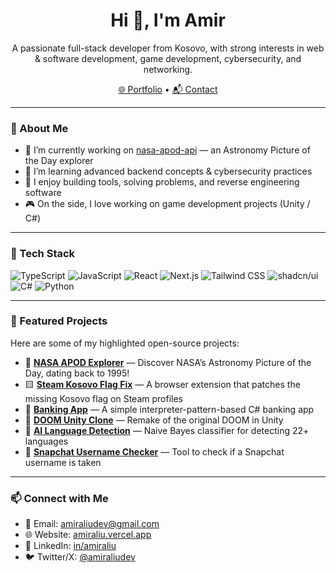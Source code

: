<h1 align="center">Hi 👋, I'm Amir</h1>
<p align="center">
  A passionate full-stack developer from Kosovo, with strong interests in web & software development, game development, cybersecurity, and networking.
</p>

<p align="center">
  <a href="https://amiraliu.vercel.app/" target="_blank">🌐 Portfolio</a> • 
  <a href="mailto:amiraliudev@gmail.com">📬 Contact</a>
</p>

---

### 🧠 About Me

- 🔭 I’m currently working on [nasa-apod-api](https://github.com/AmirAliuA/nasa-apod-api) — an Astronomy Picture of the Day explorer
- 🌱 I’m learning advanced backend concepts & cybersecurity practices
- 🧩 I enjoy building tools, solving problems, and reverse engineering software
- 🎮 On the side, I love working on game development projects (Unity / C#)

---

### 🧰 Tech Stack

![TypeScript](https://img.shields.io/badge/-TypeScript-3178c6?logo=typescript&logoColor=white)
![JavaScript](https://img.shields.io/badge/-JavaScript-f7df1e?logo=javascript&logoColor=black)
![React](https://img.shields.io/badge/-React-61dafb?logo=react&logoColor=black)
![Next.js](https://img.shields.io/badge/-Next.js-000?logo=nextdotjs)
![Tailwind CSS](https://img.shields.io/badge/-Tailwind-06b6d4?logo=tailwindcss&logoColor=white)
![shadcn/ui](https://img.shields.io/badge/-shadcn/ui-black?logo=tailwindcss&logoColor=white)
![C#](https://img.shields.io/badge/-C%23-239120?logo=c-sharp&logoColor=white)
![Python](https://img.shields.io/badge/-Python-3776AB?logo=python&logoColor=white)

---

### 📌 Featured Projects

Here are some of my highlighted open-source projects:

- 🔭 [**NASA APOD Explorer**](https://github.com/AmirAliuA/nasa-apod-api) — Discover NASA’s Astronomy Picture of the Day, dating back to 1995!
- 🟨 [**Steam Kosovo Flag Fix**](https://github.com/AmirAliuA/steam-kosovo-flag) — A browser extension that patches the missing Kosovo flag on Steam profiles
- 🏦 [**Banking App**](https://github.com/AmirAliuA/banking-app) — A simple interpreter-pattern-based C# banking app
- 👾 [**DOOM Unity Clone**](https://github.com/AmirAliuA/doom-unity) — Remake of the original DOOM in Unity
- 🧠 [**AI Language Detection**](https://github.com/AmirAliuA/ai-language-detection) — Naive Bayes classifier for detecting 22+ languages
- 👻 [**Snapchat Username Checker**](https://github.com/AmirAliuA/snapchat-username) — Tool to check if a Snapchat username is taken

---

### 📫 Connect with Me

- 📧 Email: [amiraliudev@gmail.com](mailto:amiraliudev@gmail.com)  
- 🌐 Website: [amiraliu.vercel.app](https://amiraliu.vercel.app/)  
- 🔗 LinkedIn: [in/amiraliu](https://linkedin.com/in/amiraliu)  
- 🐦 Twitter/X: [@amiraliudev](https://twitter.com/amiraliudev)
